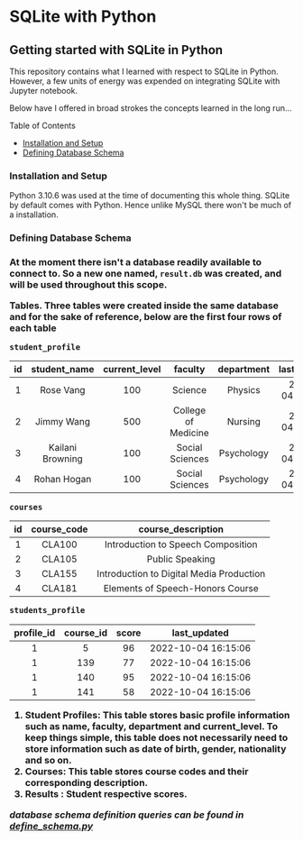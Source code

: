 <h1>SQLite with Python</h1>

<h2>Getting started with SQLite in Python</h2>

This repository contains what I learned with respect to SQLite in Python. However, a few units of energy was expended on integrating SQLite with Jupyter notebook.

Below have I offered in broad strokes the concepts learned in the long run...

Table of Contents

- [Installation and Setup](#setup)
- [Defining Database Schema](#schema)

<a id='setup'></a>

<h3>Installation and Setup</h3>

Python 3.10.6 was used at the time of documenting this whole thing. SQLite by default comes with Python. Hence unlike MySQL there won't be much of a installation.

<a id='schema'></a>

<h3>Defining Database Schema<h3>

At the moment there isn't a database readily available to connect to. So a new one named, `result.db` was created, and will be used throughout this scope.

Tables. Three tables were created inside the same database and for the sake of reference, below are the first four rows of each table

`student_profile`

| id  |   student_name   | current_level |       faculty       | department |        last_updated |
| :-: | :--------------: | :-----------: | :-----------------: | :--------: | ------------------: |
|  1  |    Rose Vang     |      100      |       Science       |  Physics   | 2022-10-04 16:15:04 |
|  2  |    Jimmy Wang    |      500      | College of Medicine |  Nursing   | 2022-10-04 16:15:04 |
|  3  | Kailani Browning |      100      |   Social Sciences   | Psychology | 2022-10-04 16:15:04 |
|  4  |   Rohan Hogan    |      100      |   Social Sciences   | Psychology | 2022-10-04 16:15:04 |

`courses`

| id  | course_code |            course_description            |
| :-: | :---------: | :--------------------------------------: |
|  1  |   CLA100    |    Introduction to Speech Composition    |
|  2  |   CLA105    |             Public Speaking              |
|  3  |   CLA155    | Introduction to Digital Media Production |
|  4  |   CLA181    |     Elements of Speech-Honors Course     |

`students_profile`

| profile_id | course_id | score |    last_updated     |
| :--------: | :-------: | :---: | :-----------------: |
|     1      |     5     |  96   | 2022-10-04 16:15:06 |
|     1      |    139    |  77   | 2022-10-04 16:15:06 |
|     1      |    140    |  95   | 2022-10-04 16:15:06 |
|     1      |    141    |  58   | 2022-10-04 16:15:06 |

1. **Student Profiles**: This table stores basic profile information such as name, faculty, department and current_level. To keep things simple, this table does not necessarily need to store information such as date of birth, gender, nationality and so on.
2. **Courses**: This table stores course codes and their corresponding description.
3. **Results** : Student respective scores.

_database schema definition queries can be found in [define_schema.py]()_
